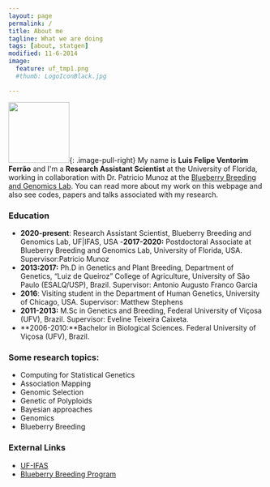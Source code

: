 ```yaml
---
layout: page
permalink: /
title: About me
tagline: What we are doing
tags: [about, statgen]
modified: 11-6-2014
image:
  feature: uf_tmp1.png
  #thumb: LogoIconBlack.jpg

---
```


<img src="{{ site.url }}/images/felipe.jpg" width="120">{: .image-pull-right}  My name is **Luis Felipe Ventorim Ferrão** and I'm a **Research Assistant Scientist** at the University of Florida, working in collaboration with Dr. Patricio Munoz at the [Blueberry Breeding and Genomics Lab](https://www.blueberrybreeding.com/). 
You can read more about my work on this webpage and also see codes, papers and talks associated with my research.

### Education

- **2020-present**:  Research Assistant Scientist, Blueberry Breeding and Genomics Lab, UF|IFAS, USA
-**2017-2020:** Postdoctoral Associate at Blueberry Breeding and Genomics Lab, University of Florida, USA. Supervisor:Patricio Munoz
- **2013:2017:** Ph.D in Genetics and Plant Breeding, Department of Genetics, “Luiz de Queiroz” College of Agriculture, University of São Paulo (ESALQ/USP), Brazil. Supervisor: Antonio Augusto Franco Garcia
- **2016**: Visiting student in the Department of Human Genetics, University of Chicago, USA. Supervisor: Matthew Stephens
- **2011-2013:** M.Sc in Genetics and Breeding, Federal University of Viçosa (UFV), Brazil. Supervisor: Eveline Teixeira Caixeta.
- **2006-2010:**Bachelor in Biological Sciences. Federal University of Viçosa (UFV), Brazil.


### Some research topics:
- Computing for Statistical Genetics
- Association Mapping
- Genomic Selection
- Genetic of Polyploids
- Bayesian approaches
- Genomics
- Blueberry Breeding

### External Links
- [UF-IFAS](https://hos.ifas.ufl.edu/people/on-campus-faculty/)
- [Blueberry Breeding Program](https://www.blueberrybreeding.com/)
